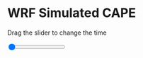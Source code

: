 <h1>WRF Simulated CAPE</h1>
<p>Drag the slider to change the time</p>

<div class="slidecontainer">
<input oninput='setImage(this)' class="slider" type="range" min="0" max="49" value="0" step="1" />
<img id='img'/>
</div>

<script>
var img = document.getElementById('img');
var img_array = ['/assets/images/wrf/cp_wrfout_d01_2020-04-08_12:00:00.png',
'/assets/images/wrf/cp_wrfout_d01_2020-04-08_13:00:00.png',
'/assets/images/wrf/cp_wrfout_d01_2020-04-08_14:00:00.png',
'/assets/images/wrf/cp_wrfout_d01_2020-04-08_15:00:00.png',
'/assets/images/wrf/cp_wrfout_d01_2020-04-08_16:00:00.png',
'/assets/images/wrf/cp_wrfout_d01_2020-04-08_17:00:00.png',
'/assets/images/wrf/cp_wrfout_d01_2020-04-08_18:00:00.png',
'/assets/images/wrf/cp_wrfout_d01_2020-04-08_19:00:00.png',
'/assets/images/wrf/cp_wrfout_d01_2020-04-08_20:00:00.png',
'/assets/images/wrf/cp_wrfout_d01_2020-04-08_21:00:00.png',
'/assets/images/wrf/cp_wrfout_d01_2020-04-08_22:00:00.png',
'/assets/images/wrf/cp_wrfout_d01_2020-04-08_23:00:00.png',
'/assets/images/wrf/cp_wrfout_d01_2020-04-09_00:00:00.png',
'/assets/images/wrf/cp_wrfout_d01_2020-04-09_01:00:00.png',
'/assets/images/wrf/cp_wrfout_d01_2020-04-09_02:00:00.png',
'/assets/images/wrf/cp_wrfout_d01_2020-04-09_03:00:00.png',
'/assets/images/wrf/cp_wrfout_d01_2020-04-09_04:00:00.png',
'/assets/images/wrf/cp_wrfout_d01_2020-04-09_05:00:00.png',
'/assets/images/wrf/cp_wrfout_d01_2020-04-09_06:00:00.png',
'/assets/images/wrf/cp_wrfout_d01_2020-04-09_07:00:00.png',
'/assets/images/wrf/cp_wrfout_d01_2020-04-09_08:00:00.png',
'/assets/images/wrf/cp_wrfout_d01_2020-04-09_09:00:00.png',
'/assets/images/wrf/cp_wrfout_d01_2020-04-09_10:00:00.png',
'/assets/images/wrf/cp_wrfout_d01_2020-04-09_11:00:00.png',
'/assets/images/wrf/cp_wrfout_d01_2020-04-09_12:00:00.png',
'/assets/images/wrf/cp_wrfout_d01_2020-04-09_13:00:00.png',
'/assets/images/wrf/cp_wrfout_d01_2020-04-09_14:00:00.png',
'/assets/images/wrf/cp_wrfout_d01_2020-04-09_15:00:00.png',
'/assets/images/wrf/cp_wrfout_d01_2020-04-09_16:00:00.png',
'/assets/images/wrf/cp_wrfout_d01_2020-04-09_17:00:00.png',
'/assets/images/wrf/cp_wrfout_d01_2020-04-09_18:00:00.png',
'/assets/images/wrf/cp_wrfout_d01_2020-04-09_19:00:00.png',
'/assets/images/wrf/cp_wrfout_d01_2020-04-09_20:00:00.png',
'/assets/images/wrf/cp_wrfout_d01_2020-04-09_21:00:00.png',
'/assets/images/wrf/cp_wrfout_d01_2020-04-09_22:00:00.png',
'/assets/images/wrf/cp_wrfout_d01_2020-04-09_23:00:00.png',
'/assets/images/wrf/cp_wrfout_d01_2020-04-10_00:00:00.png',
'/assets/images/wrf/cp_wrfout_d01_2020-04-10_01:00:00.png',
'/assets/images/wrf/cp_wrfout_d01_2020-04-10_02:00:00.png',
'/assets/images/wrf/cp_wrfout_d01_2020-04-10_03:00:00.png',
'/assets/images/wrf/cp_wrfout_d01_2020-04-10_04:00:00.png',
'/assets/images/wrf/cp_wrfout_d01_2020-04-10_05:00:00.png',
'/assets/images/wrf/cp_wrfout_d01_2020-04-10_06:00:00.png',
'/assets/images/wrf/cp_wrfout_d01_2020-04-10_07:00:00.png',
'/assets/images/wrf/cp_wrfout_d01_2020-04-10_08:00:00.png',
'/assets/images/wrf/cp_wrfout_d01_2020-04-10_09:00:00.png',
'/assets/images/wrf/cp_wrfout_d01_2020-04-10_10:00:00.png',
'/assets/images/wrf/cp_wrfout_d01_2020-04-10_11:00:00.png',
'/assets/images/wrf/cp_wrfout_d01_2020-04-10_12:00:00.png',];
function setImage(obj)
{
        var value = obj.value;
        img.src = img_array[value];

}
</script>
